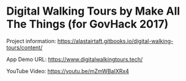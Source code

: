 # Digital Walking Tours by Make All The Things (for GovHack 2017)

Project information: https://alastairtaft.gitbooks.io/digital-walking-tours/content/

App Demo URL: https://www.digitalwalkingtours.tech/

YouTube Video: https://youtu.be/mZmWBaIXRx4
